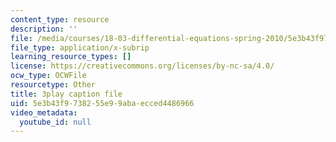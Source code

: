 ```yaml
---
content_type: resource
description: ''
file: /media/courses/18-03-differential-equations-spring-2010/5e3b43f9738255e99abaecced4486966_9KbpbBMThTE.vtt
file_type: application/x-subrip
learning_resource_types: []
license: https://creativecommons.org/licenses/by-nc-sa/4.0/
ocw_type: OCWFile
resourcetype: Other
title: 3play caption file
uid: 5e3b43f9-7382-55e9-9aba-ecced4486966
video_metadata:
  youtube_id: null
---
```

